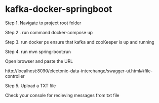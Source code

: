 # kafka-docker-springboot
 
 Step 1.   Navigate to project root folder
 
 Step 2 .  run command docker-compose up
 
 
  Step 3.  run docker ps 
  ensure that kafka and zooKeeper is up and running 
 
 Step 4.   run mvn spring-boot:run
 
 Open browser and paste the URL
 
 http://localhost:8090/electonic-data-interchange/swagger-ui.html#/file-controller
 
 
 Step 5.  Upload a TXT file
 
 Check your console for recieving messages from txt file
 
